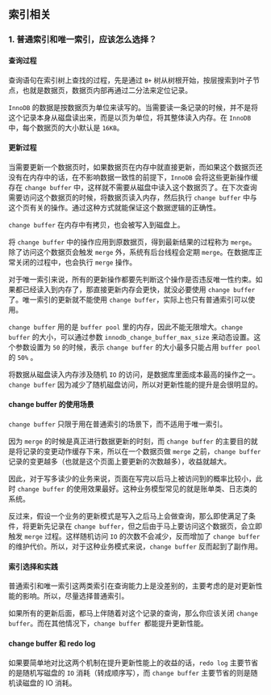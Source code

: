 ## 索引相关

### 1. 普通索引和唯一索引，应该怎么选择？

#### 查询过程

查询语句在索引树上查找的过程，先是通过 `B+` 树从树根开始，按层搜索到叶子节点，也就是数据页，数据页内部再通过二分法来定位记录。

`InnoDB` 的数据是按数据页为单位来读写的。当需要读一条记录的时候，并不是将这个记录本身从磁盘读出来，而是以页为单位，将其整体读入内存。在 `InnoDB` 中，每个数据页的大小默认是 `16KB`。


#### 更新过程

当需要更新一个数据页时，如果数据页在内存中就直接更新，而如果这个数据页还没有在内存中的话，在不影响数据一致性的前提下，`InnoDB` 会将这些更新操作缓存在 `change buffer` 中，这样就不需要从磁盘中读入这个数据页了。在下次查询需要访问这个数据页的时候，将数据页读入内存，然后执行 `change buffer` 中与这个页有关的操作。通过这种方式就能保证这个数据逻辑的正确性。

`change buffer` 在内存中有拷贝，也会被写入到磁盘上。

将 `change buffer` 中的操作应用到原数据页，得到最新结果的过程称为 `merge`。除了访问这个数据页会触发 `merge` 外，系统有后台线程会定期 `merge`。在数据库正常关闭的过程中，也会执行 `merge` 操作。

对于唯一索引来说，所有的更新操作都要先判断这个操作是否违反唯一性约束。如果都已经读入到内存了，那直接更新内存会更快，就没必要使用 `change buffer` 了。唯一索引的更新就不能使用 `change buffer`，实际上也只有普通索引可以使用。

`change buffer` 用的是 `buffer pool` 里的内存，因此不能无限增大。`change buffer` 的大小，可以通过参数 `innodb_change_buffer_max_size` 来动态设置。这个参数设置为 `50` 的时候，表示 `change buffer` 的大小最多只能占用 `buffer pool` 的 `50%` 。

将数据从磁盘读入内存涉及随机 `IO` 的访问，是数据库里面成本最高的操作之一。`change buffer` 因为减少了随机磁盘访问，所以对更新性能的提升是会很明显的。

#### change buffer 的使用场景

`change buffer` 只限于用在普通索引的场景下，而不适用于唯一索引。

因为 `merge` 的时候是真正进行数据更新的时刻，而 `change buffer` 的主要目的就是将记录的变更动作缓存下来，所以在一个数据页做 `merge` 之前，`change buffer` 记录的变更越多（也就是这个页面上要更新的次数越多），收益就越大。

因此，对于写多读少的业务来说，页面在写完以后马上被访问到的概率比较小，此时 `change buffer` 的使用效果最好。这种业务模型常见的就是账单类、日志类的系统。

反过来，假设一个业务的更新模式是写入之后马上会做查询，那么即使满足了条件，将更新先记录在 `change buffer`，但之后由于马上要访问这个数据页，会立即触发 `merge` 过程。这样随机访问 `IO` 的次数不会减少，反而增加了 `change buffer` 的维护代价。所以，对于这种业务模式来说，`change buffer` 反而起到了副作用。


#### 索引选择和实践

普通索引和唯一索引这两类索引在查询能力上是没差别的，主要考虑的是对更新性能的影响。所以，尽量选择普通索引。

如果所有的更新后面，都马上伴随着对这个记录的查询，那么你应该关闭 `change buffer`。而在其他情况下，`change buffer `都能提升更新性能。


#### change buffer 和 redo log

如果要简单地对比这两个机制在提升更新性能上的收益的话，`redo log` 主要节省的是随机写磁盘的 `IO` 消耗（转成顺序写），而 `change buffer` 主要节省的则是随机读磁盘的 IO 消耗。
